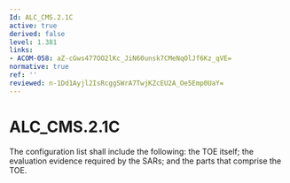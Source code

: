 ```yaml
---
Id: ALC_CMS.2.1C
active: true
derived: false
level: 1.381
links:
- ACOM-058: aZ-cGws477OO2lKc_JiN60unsk7CMeNqOlJf6Kz_qVE=
normative: true
ref: ''
reviewed: n-1Dd1Ayjl2IsRcggSWrA7TwjKZcEU2A_Oe5Emp0UaY=
---
```


# ALC_CMS.2.1C

The configuration list shall include the following: the TOE itself; the evaluation evidence required by the SARs; and the parts that comprise the TOE.